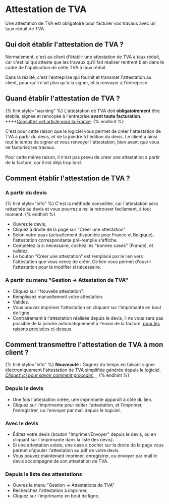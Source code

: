 # Attestation de TVA

Une attestation de TVA est obligatoire pour facturer vos travaux avec un taux réduit de TVA.

## Qui doit établir l'attestation de TVA ?

Normalement, c'est au client d'établir une attestation de TVA à taux réduit, car c'est lui qui atteste que les travaux qu'il fait réaliser rentrent bien dans le cadre de l'application de cette TVA à taux réduit.

Dans la réalité, c'est l'entreprise qui fournit et transmet l'attestation au client, pour qu'il n'ait plus qu'à la signer, et la renvoyer à l'entreprise.

## Quand établir l'attestation de TVA ?

{% hint style="warning" %}
L'attestation de TVA doit **obligatoirement** être établie, signée et renvoyée à l'entreprise **avant toute facturation.**\
****[Consultez cet article pour la France](https://www.service-public.fr/professionnels-entreprises/vosdroits/F23568).
{% endhint %}

C'est pour cette raison que le logiciel vous permet de créer l'attestation de TVA à partir du devis, et de la joindre à l'édition du devis. Le client a ainsi tout le temps de signer et vous renvoyer l'attestation, bien avant que vous ne facturiez les travaux.

Pour cette même raison, il n'est pas prévu de créer une attestation à partir de la facture, car il est déjà trop tard.

## Comment établir l'attestation de TVA ?

### A partir du devis

{% hint style="info" %}
C'est la méthode conseillée, car l'attestation sera rattachée au devis et vous pourrez ainsi la retrouver facilement, à tout moment.
{% endhint %}

* Ouvrez le devis,
* Cliquez à droite de la page sur "Créer une attestation".
* Selon votre pays (actuellement disponible pour France et Belgique), l'attestation correspondante pré-remplie s'affiche.
* Complétez la si nécessaire, cochez les "bonnes cases" (France), et validez.
* Le bouton "Créer une attestation" est remplacé par le lien vers l'attestation que vous venez de créer. Ce lien vous permet d'ouvrir l'attestation pour la modifier si nécessaire.

### A partir du menu "Gestion -> Attestation de TVA"

* Cliquez sur "Nouvelle attestation".
* Remplissez manuellement votre attestation.
* Validez.
* Vous pouvez imprimer l'attestation en cliquant sur l'imprimante en bout de ligne.
* Contrairement à l'attestation réalisée depuis le devis, il ne vous sera pas possible de la joindre automatiquement à l'envoi de la facture, [pour les raisons précisées ci-dessus](attestation-de-tva.md#quand-etablir-lattestation-de-tva).

## Comment transmettre l'attestation de TVA à mon client ?

{% hint style="info" %}
**Nouveauté** : Gagnez du temps en faisant signer électroniquement l'attestation de TVA simplifiée générée depuis le logiciel. [_Cliquez ici pour savoir comment procéder._](signature-electronique/)__
{% endhint %}

### Depuis le devis

* Une fois l'attestation créée, une imprimante apparaît à côté du lien.
* Cliquez sur l'imprimante pour éditer l'attestation, et l'imprimer, l'enregistrer, ou l'envoyer par mail depuis le logiciel.

### Avec le devis

* Éditez votre devis (bouton "Imprimer/Envoyer" depuis le devis, ou en cliquant sur l'imprimante dans la liste des devis).
* Si une attestation existe, une case à cocher sur la droite de la page vous permet d'ajouter l'attestation au pdf de votre devis.
* Vous pouvez maintenant imprimer, enregistrer, ou envoyer par mail le devis accompagné de son attestation de TVA.

### Depuis la liste des attestations

* Ouvrez le menu "Gestion -> Attestations de TVA"
* Recherchez l'attestation à imprimer,
* Cliquez sur l'imprimante en bout de ligne.
